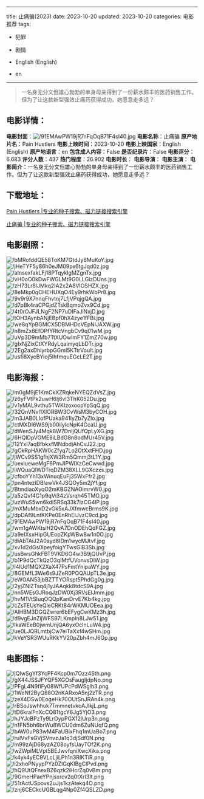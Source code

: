 
---
title: 止痛骗(2023)
date: 2023-10-20
updated: 2023-10-20
categories: 电影推荐
tags:
- 犯罪
- 剧情

- English (English)
- en
---


> 一名身无分文但雄心勃勃的单身母亲得到了一份薪水颇丰的医药销售工作。但为了让这款新型强效止痛药获得成功，她愿意走多远？

## **电影详情**：

**电影封面**：<img src="https://image.tmdb.org/t/p/w200/91EMAwPW19jR7nFqOqB71F4sI40.jpg" alt="/91EMAwPW19jR7nFqOqB71F4sI40.jpg" title="/91EMAwPW19jR7nFqOqB71F4sI40.jpg">
**电影名称**：止痛骗
**原产地片名**：Pain Hustlers
**电影上映时间**：2023-10-20
**电影上映国家**：English (English)
**原产地语言**：en
**包含成人内容**：False
**是否纪录片**：False
**电影评分**：6.683
**评分人数**：437
**热门程度**：26.902
**电影时长**：
**电影导演**：
**电影主演**：
**电影简介**：一名身无分文但雄心勃勃的单身母亲得到了一份薪水颇丰的医药销售工作。但为了让这款新型强效止痛药获得成功，她愿意走多远？

## **下载地址**：
[Pain Hustlers |专业的种子搜索、磁力链接搜索引擎](https://movie.amd794.com:2083/?search=Pain%20Hustlers&ordering=&mode=match_phrase&page_size=10&page=1)

[止痛骗 |专业的种子搜索、磁力链接搜索引擎](https://movie.amd794.com:2083/?search=%E6%AD%A2%E7%97%9B%E9%AA%97&ordering=&mode=match_phrase&page_size=10&page=1)
 

## **电影剧照**：
<img src="https://image.tmdb.org/t/p/original/bMRofddQE58ToKM7GtdJy6MuKoY.jpg" alt="/bMRofddQE58ToKM7GtdJy6MuKoY.jpg" title="/bMRofddQE58ToKM7GtdJy6MuKoY.jpg"><img src="https://image.tmdb.org/t/p/original/jHeTYF5y86h0eJM09px6tgJqd0z.jpg" alt="/jHeTYF5y86h0eJM09px6tgJqd0z.jpg" title="/jHeTYF5y86h0eJM09px6tgJqd0z.jpg"><img src="https://image.tmdb.org/t/p/original/aInsexfakLFj18PTqykIgMZgnTx.jpg" alt="/aInsexfakLFj18PTqykIgMZgnTx.jpg" title="/aInsexfakLFj18PTqykIgMZgnTx.jpg"><img src="https://image.tmdb.org/t/p/original/vH0oO0kDwFWGLMt9G0LLGizDUns.jpg" alt="/vH0oO0kDwFWGLMt9G0LLGizDUns.jpg" title="/vH0oO0kDwFWGLMt9G0LLGizDUns.jpg"><img src="https://image.tmdb.org/t/p/original/zH73Lr8lJMkq2IA2x2A8VlOSHZX.jpg" alt="/zH73Lr8lJMkq2IA2x2A8VlOSHZX.jpg" title="/zH73Lr8lJMkq2IA2x2A8VlOSHZX.jpg"><img src="https://image.tmdb.org/t/p/original/8eMkp0qCHEHUXqO4Ey9rhkWbPr8.jpg" alt="/8eMkp0qCHEHUXqO4Ey9rhkWbPr8.jpg" title="/8eMkp0qCHEHUXqO4Ey9rhkWbPr8.jpg"><img src="https://image.tmdb.org/t/p/original/9v9r9X7nnqFhvtnj7LfjVPqjgQA.jpg" alt="/9v9r9X7nnqFhvtnj7LfjVPqjgQA.jpg" title="/9v9r9X7nnqFhvtnj7LfjVPqjgQA.jpg"><img src="https://image.tmdb.org/t/p/original/d7pBk4raCPGjdZTskBqmoZvx9Cd.jpg" alt="/d7pBk4raCPGjdZTskBqmoZvx9Cd.jpg" title="/d7pBk4raCPGjdZTskBqmoZvx9Cd.jpg"><img src="https://image.tmdb.org/t/p/original/4t0rOJFJLNgF2NP7uDIFaJlNxjD.jpg" alt="/4t0rOJFJLNgF2NP7uDIFaJlNxjD.jpg" title="/4t0rOJFJLNgF2NP7uDIFaJlNxjD.jpg"><img src="https://image.tmdb.org/t/p/original/tOH3AynbANjEBpf0hX4zye1fFBi.jpg" alt="/tOH3AynbANjEBpf0hX4zye1fFBi.jpg" title="/tOH3AynbANjEBpf0hX4zye1fFBi.jpg"><img src="https://image.tmdb.org/t/p/original/we8qYpBGMCX5DBMHDcVEpNIJAXW.jpg" alt="/we8qYpBGMCX5DBMHDcVEpNIJAXW.jpg" title="/we8qYpBGMCX5DBMHDcVEpNIJAXW.jpg"><img src="https://image.tmdb.org/t/p/original/n8mZx8EfDPfYRtcVngbCv9q01wM.jpg" alt="/n8mZx8EfDPfYRtcVngbCv9q01wM.jpg" title="/n8mZx8EfDPfYRtcVngbCv9q01wM.jpg"><img src="https://image.tmdb.org/t/p/original/uVp3D9mMb7TtXUOwlmFY1ZmZ70w.jpg" alt="/uVp3D9mMb7TtXUOwlmFY1ZmZ70w.jpg" title="/uVp3D9mMb7TtXUOwlmFY1ZmZ70w.jpg"><img src="https://image.tmdb.org/t/p/original/gIxNjZixCtXYRdyLqaimyqLbDTr.jpg" alt="/gIxNjZixCtXYRdyLqaimyqLbDTr.jpg" title="/gIxNjZixCtXYRdyLqaimyqLbDTr.jpg"><img src="https://image.tmdb.org/t/p/original/2Eg2axDhiyrbpGGml5KTtrVoult.jpg" alt="/2Eg2axDhiyrbpGGml5KTtrVoult.jpg" title="/2Eg2axDhiyrbpGGml5KTtrVoult.jpg"><img src="https://image.tmdb.org/t/p/original/usfi8XycBYioj5lhfmquEGcLE2T.jpg" alt="/usfi8XycBYioj5lhfmquEGcLE2T.jpg" title="/usfi8XycBYioj5lhfmquEGcLE2T.jpg">

## **电影海报**：
<img src="https://image.tmdb.org/t/p/original/m0gM9jE1KmCkXZRqkeNYEQZdVsZ.jpg" alt="/m0gM9jE1KmCkXZRqkeNYEQZdVsZ.jpg" title="/m0gM9jE1KmCkXZRqkeNYEQZdVsZ.jpg"><img src="https://image.tmdb.org/t/p/original/z6yFVtPk2uwH6lj6vl3ThK052Du.jpg" alt="/z6yFVtPk2uwH6lj6vl3ThK052Du.jpg" title="/z6yFVtPk2uwH6lj6vl3ThK052Du.jpg"><img src="https://image.tmdb.org/t/p/original/v1yMAL9vthu5TWKIzoxoopYpSqQ.jpg" alt="/v1yMAL9vthu5TWKIzoxoopYpSqQ.jpg" title="/v1yMAL9vthu5TWKIzoxoopYpSqQ.jpg"><img src="https://image.tmdb.org/t/p/original/32QnVNvl1XlORBW3CvWsM3byCOH.jpg" alt="/32QnVNvl1XlORBW3CvWsM3byCOH.jpg" title="/32QnVNvl1XlORBW3CvWsM3byCOH.jpg"><img src="https://image.tmdb.org/t/p/original/m3JAB0LIofPUaka941lyZb7yZlo.jpg" alt="/m3JAB0LIofPUaka941lyZb7yZlo.jpg" title="/m3JAB0LIofPUaka941lyZb7yZlo.jpg"><img src="https://image.tmdb.org/t/p/original/ctMXDI6WS9jb00ilylcNpK4CcaU.jpg" alt="/ctMXDI6WS9jb00ilylcNpK4CcaU.jpg" title="/ctMXDI6WS9jb00ilylcNpK4CcaU.jpg"><img src="https://image.tmdb.org/t/p/original/dWenSJy4Mqk8W7DnIjQUfQpLyXG.jpg" alt="/dWenSJy4Mqk8W7DnIjQUfQpLyXG.jpg" title="/dWenSJy4Mqk8W7DnIjQUfQpLyXG.jpg"><img src="https://image.tmdb.org/t/p/original/6HQIDpVGME8iLBdG8n8odMUr45V.jpg" alt="/6HQIDpVGME8iLBdG8n8odMUr45V.jpg" title="/6HQIDpVGME8iLBdG8n8odMUr45V.jpg"><img src="https://image.tmdb.org/t/p/original/12Yxl7aqBfbkxfMNdbdjAhCvJ22.jpg" alt="/12Yxl7aqBfbkxfMNdbdjAhCvJ22.jpg" title="/12Yxl7aqBfbkxfMNdbdjAhCvJ22.jpg"><img src="https://image.tmdb.org/t/p/original/gCkRpHAKW0cZfyq7Lo2OtXxtFHD.jpg" alt="/gCkRpHAKW0cZfyq7Lo2OtXxtFHD.jpg" title="/gCkRpHAKW0cZfyq7Lo2OtXxtFHD.jpg"><img src="https://image.tmdb.org/t/p/original/jWCv9SS1gfhjXW3Rm5Qmmj3tL1Y.jpg" alt="/jWCv9SS1gfhjXW3Rm5Qmmj3tL1Y.jpg" title="/jWCv9SS1gfhjXW3Rm5Qmmj3tL1Y.jpg"><img src="https://image.tmdb.org/t/p/original/uexIueweMgF6PmJIPWlXzCeCwwd.jpg" alt="/uexIueweMgF6PmJIPWlXzCeCwwd.jpg" title="/uexIueweMgF6PmJIPWlXzCeCwwd.jpg"><img src="https://image.tmdb.org/t/p/original/iWQuaQlWDTrqDZM38XLL9GXczxs.jpg" alt="/iWQuaQlWDTrqDZM38XLL9GXczxs.jpg" title="/iWQuaQlWDTrqDZM38XLL9GXczxs.jpg"><img src="https://image.tmdb.org/t/p/original/cfboYYh13xWinuqEuFj35WxFfr2.jpg" alt="/cfboYYh13xWinuqEuFj35WxFfr2.jpg" title="/cfboYYh13xWinuqEuFj35WxFfr2.jpg"><img src="https://image.tmdb.org/t/p/original/pn4ntezlDBlawVk4JSQOy5m2jYf.jpg" alt="/pn4ntezlDBlawVk4JSQOy5m2jYf.jpg" title="/pn4ntezlDBlawVk4JSQOy5m2jYf.jpg"><img src="https://image.tmdb.org/t/p/original/BtmdiaoXyqO2mKBGZNAOimrvW0.jpg" alt="/BtmdiaoXyqO2mKBGZNAOimrvW0.jpg" title="/BtmdiaoXyqO2mKBGZNAOimrvW0.jpg"><img src="https://image.tmdb.org/t/p/original/a5zQvf4G1p9qVi34zVsrqh45TMO.jpg" alt="/a5zQvf4G1p9qVi34zVsrqh45TMO.jpg" title="/a5zQvf4G1p9qVi34zVsrqh45TMO.jpg"><img src="https://image.tmdb.org/t/p/original/uzWuS5wn6kdlSRSq33k7izCG4lP.jpg" alt="/uzWuS5wn6kdlSRSq33k7izCG4lP.jpg" title="/uzWuS5wn6kdlSRSq33k7izCG4lP.jpg"><img src="https://image.tmdb.org/t/p/original/mXMuMbxD2vGk5xAJXfmwcBrms9K.jpg" alt="/mXMuMbxD2vGk5xAJXfmwcBrms9K.jpg" title="/mXMuMbxD2vGk5xAJXfmwcBrms9K.jpg"><img src="https://image.tmdb.org/t/p/original/dpDAf9LntKKPe0EnRhEIJvzC9cd.jpg" alt="/dpDAf9LntKKPe0EnRhEIJvzC9cd.jpg" title="/dpDAf9LntKKPe0EnRhEIJvzC9cd.jpg"><img src="https://image.tmdb.org/t/p/original/91EMAwPW19jR7nFqOqB71F4sI40.jpg" alt="/91EMAwPW19jR7nFqOqB71F4sI40.jpg" title="/91EMAwPW19jR7nFqOqB71F4sI40.jpg"><img src="https://image.tmdb.org/t/p/original/wm1gAWKtsiH2QvA7DnODEhQdFGZ.jpg" alt="/wm1gAWKtsiH2QvA7DnODEhQdFGZ.jpg" title="/wm1gAWKtsiH2QvA7DnODEhQdFGZ.jpg"><img src="https://image.tmdb.org/t/p/original/a9eIXsxHipGUEopZKpWBw8w1n0O.jpg" alt="/a9eIXsxHipGUEopZKpWBw8w1n0O.jpg" title="/a9eIXsxHipGUEopZKpWBw8w1n0O.jpg"><img src="https://image.tmdb.org/t/p/original/diAbTAiJ2A0ayd8IDm1wycMJtvf.jpg" alt="/diAbTAiJ2A0ayd8IDm1wycMJtvf.jpg" title="/diAbTAiJ2A0ayd8IDm1wycMJtvf.jpg"><img src="https://image.tmdb.org/t/p/original/xv1d2dGs0lpeyfoigYTwsGiB3Sb.jpg" alt="/xv1d2dGs0lpeyfoigYTwsGiB3Sb.jpg" title="/xv1d2dGs0lpeyfoigYTwsGiB3Sb.jpg"><img src="https://image.tmdb.org/t/p/original/usBwsGhkFBT9VKD6O4w3B9jQUvP.jpg" alt="/usBwsGhkFBT9VKD6O4w3B9jQUvP.jpg" title="/usBwsGhkFBT9VKD6O4w3B9jQUvP.jpg"><img src="https://image.tmdb.org/t/p/original/b1P9dQcTkQzO3qIMtfUVonvsDIW.jpg" alt="/b1P9dQcTkQzO3qIMtfUVonvsDIW.jpg" title="/b1P9dQcTkQzO3qIMtfUVonvsDIW.jpg"><img src="https://image.tmdb.org/t/p/original/i4lUd1MQX2XaX47PsFmtYnipaWY.jpg" alt="/i4lUd1MQX2XaX47PsFmtYnipaWY.jpg" title="/i4lUd1MQX2XaX47PsFmtYnipaWY.jpg"><img src="https://image.tmdb.org/t/p/original/8GEMfL3We6s9JZeR0POQAUpTL3e.jpg" alt="/8GEMfL3We6s9JZeR0POQAUpTL3e.jpg" title="/8GEMfL3We6s9JZeR0POQAUpTL3e.jpg"><img src="https://image.tmdb.org/t/p/original/eWOAN53jbBZTTYORspt5PhdGg0g.jpg" alt="/eWOAN53jbBZTTYORspt5PhdGg0g.jpg" title="/eWOAN53jbBZTTYORspt5PhdGg0g.jpg"><img src="https://image.tmdb.org/t/p/original/2yjZNlZTsq4j1yJAAqkk8tdcS9A.jpg" alt="/2yjZNlZTsq4j1yJAAqkk8tdcS9A.jpg" title="/2yjZNlZTsq4j1yJAAqkk8tdcS9A.jpg"><img src="https://image.tmdb.org/t/p/original/nn5WEsGJRoqJzDW0Xj3RVsElJmm.jpg" alt="/nn5WEsGJRoqJzDW0Xj3RVsElJmm.jpg" title="/nn5WEsGJRoqJzDW0Xj3RVsElJmm.jpg"><img src="https://image.tmdb.org/t/p/original/hvM1VtSIuqOQQpKanDrvE7Kb4kg.jpg" alt="/hvM1VtSIuqOQQpKanDrvE7Kb4kg.jpg" title="/hvM1VtSIuqOQQpKanDrvE7Kb4kg.jpg"><img src="https://image.tmdb.org/t/p/original/cZsTEUsYeQleCRKt84rWKMUOEea.jpg" alt="/cZsTEUsYeQleCRKt84rWKMUOEea.jpg" title="/cZsTEUsYeQleCRKt84rWKMUOEea.jpg"><img src="https://image.tmdb.org/t/p/original/AlHBM3DGQZwrer6bEFygCwKMz3h.jpg" alt="/AlHBM3DGQZwrer6bEFygCwKMz3h.jpg" title="/AlHBM3DGQZwrer6bEFygCwKMz3h.jpg"><img src="https://image.tmdb.org/t/p/original/d9vgEJnZijWFS97LKmpIn8LJw51.jpg" alt="/d9vgEJnZijWFS97LKmpIn8LJw51.jpg" title="/d9vgEJnZijWFS97LKmpIn8LJw51.jpg"><img src="https://image.tmdb.org/t/p/original/lkaWEeB0jwmUnjQA6yxOclnLuW4.jpg" alt="/lkaWEeB0jwmUnjQA6yxOclnLuW4.jpg" title="/lkaWEeB0jwmUnjQA6yxOclnLuW4.jpg"><img src="https://image.tmdb.org/t/p/original/ue0LJQRLmtbjCw7eiTaXxf4wSHm.jpg" alt="/ue0LJQRLmtbjCw7eiTaXxf4wSHm.jpg" title="/ue0LJQRLmtbjCw7eiTaXxf4wSHm.jpg"><img src="https://image.tmdb.org/t/p/original/kVeYSR3WUuRKkYV20pZbh4mJ6Gp.jpg" alt="/kVeYSR3WUuRKkYV20pZbh4mJ6Gp.jpg" title="/kVeYSR3WUuRKkYV20pZbh4mJ6Gp.jpg">

## **电影图标**：
<img src="https://image.tmdb.org/t/p/original/jQIwSgYf3YcPF4Kcp0m7Ozz4Sth.png" alt="/jQIwSgYf3YcPF4Kcp0m7Ozz4Sth.png" title="/jQIwSgYf3YcPF4Kcp0m7Ozz4Sth.png"><img src="https://image.tmdb.org/t/p/original/gX44JSSJFYQF5XGOsFaugIjdpNo.png" alt="/gX44JSSJFYQF5XGOsFaugIjdpNo.png" title="/gX44JSSJFYQF5XGOsFaugIjdpNo.png"><img src="https://image.tmdb.org/t/p/original/PFgL4N9fIFy08WfUPcPdWSglh3.png" alt="/PFgL4N9fIFy08WfUPcPdWSglh3.png" title="/PFgL4N9fIFy08WfUPcPdWSglh3.png"><img src="https://image.tmdb.org/t/p/original/1WeNf2ByQ88O2nKARxoA5nj2zTR.png" alt="/1WeNf2ByQ88O2nKARxoA5nj2zTR.png" title="/1WeNf2ByQ88O2nKARxoA5nj2zTR.png"><img src="https://image.tmdb.org/t/p/original/zeX4DSw0EogeHk70OUtSnJRAn4k.png" alt="/zeX4DSw0EogeHk70OUtSnJRAn4k.png" title="/zeX4DSw0EogeHk70OUtSnJRAn4k.png"><img src="https://image.tmdb.org/t/p/original/rBSoJswhhuk7TmmnetvkoAJlkjL.png" alt="/rBSoJswhhuk7TmmnetvkoAJlkjL.png" title="/rBSoJswhhuk7TmmnetvkoAJlkjL.png"><img src="https://image.tmdb.org/t/p/original/tD6kralFnXcCQ81tgcY6Jg5YjO3.png" alt="/tD6kralFnXcCQ81tgcY6Jg5YjO3.png" title="/tD6kralFnXcCQ81tgcY6Jg5YjO3.png"><img src="https://image.tmdb.org/t/p/original/hJYJcBPzTy9LrOypPGX12lUrp3n.png" alt="/hJYJcBPzTy9LrOypPGX12lUrp3n.png" title="/hJYJcBPzTy9LrOypPGX12lUrp3n.png"><img src="https://image.tmdb.org/t/p/original/n1FN5bh6brWu8WCU0dm6ZuNUqfQ.png" alt="/n1FN5bh6brWu8WCU0dm6ZuNUqfQ.png" title="/n1FN5bh6brWu8WCU0dm6ZuNUqfQ.png"><img src="https://image.tmdb.org/t/p/original/bAW0uP83wM4FaUBixFhq1mUaBo7.png" alt="/bAW0uP83wM4FaUBixFhq1mUaBo7.png" title="/bAW0uP83wM4FaUBixFhq1mUaBo7.png"><img src="https://image.tmdb.org/t/p/original/rulVvFsGVjSVnvzJa1q3djSdf0N.png" alt="/rulVvFsGVjSVnvzJa1q3djSdf0N.png" title="/rulVvFsGVjSVnvzJa1q3djSdf0N.png"><img src="https://image.tmdb.org/t/p/original/m99zAjD68yzAZ08oyfsUayTOf2K.png" alt="/m99zAjD68yzAZ08oyfsUayTOf2K.png" title="/m99zAjD68yzAZ08oyfsUayTOf2K.png"><img src="https://image.tmdb.org/t/p/original/wZWpiMLVpt5BEJwvfqniXwcXika.png" alt="/wZWpiMLVpt5BEJwvfqniXwcXika.png" title="/wZWpiMLVpt5BEJwvfqniXwcXika.png"><img src="https://image.tmdb.org/t/p/original/k4yk4yEC9VLcLjiLPh1n3RIKTiR.png" alt="/k4yk4yEC9VLcLjiLPh1n3RIKTiR.png" title="/k4yk4yEC9VLcLjiLPh1n3RIKTiR.png"><img src="https://image.tmdb.org/t/p/original/i2xhoPNyypPYz0ZIGqKIBgClPvd.png" alt="/i2xhoPNyypPYz0ZIGqKIBgClPvd.png" title="/i2xhoPNyypPYz0ZIGqKIBgClPvd.png"><img src="https://image.tmdb.org/t/p/original/hQ9UtQFnexBZ6qzk2iHcrZq0vBm.png" alt="/hQ9UtQFnexBZ6qzk2iHcrZq0vBm.png" title="/hQ9UtQFnexBZ6qzk2iHcrZq0vBm.png"><img src="https://image.tmdb.org/t/p/original/9GmeHPaeYPnjsxrcv2q0tXrI3It.png" alt="/9GmeHPaeYPnjsxrcv2q0tXrI3It.png" title="/9GmeHPaeYPnjsxrcv2q0tXrI3It.png"><img src="https://image.tmdb.org/t/p/original/51rActUSpovs2uJjs1kzAtekq4O.png" alt="/51rActUSpovs2uJjs1kzAtekq4O.png" title="/51rActUSpovs2uJjs1kzAtekq4O.png"><img src="https://image.tmdb.org/t/p/original/znj6CECkcUGBLqg4Np0Zf4QSLZD.png" alt="/znj6CECkcUGBLqg4Np0Zf4QSLZD.png" title="/znj6CECkcUGBLqg4Np0Zf4QSLZD.png">
